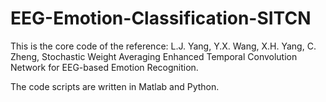 # EEG-Emotion-Classification-SITCN
This is the core code of the reference: L.J. Yang, Y.X. Wang, X.H. Yang, C. Zheng, Stochastic Weight Averaging Enhanced Temporal Convolution Network for EEG-based Emotion Recognition.

The code scripts are written in Matlab and Python.
